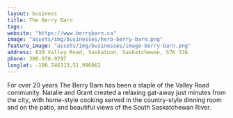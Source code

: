 ```yaml
---
layout: business
title: The Berry Barn
tags:
website: "https://www.berrybarn.ca"
image: "assets/img/businesses/hero-berry-barn.png"
feature_image: "assets/img/businesses/image-berry-barn.png"
address: 830 Valley Road, Saskatoon, Saskatchewan, S7K 3J6
phone: 306-978-9797
longlat: -106.746313,51.996062
---
```

For over 20 years The Berry Barn has been a staple of the Valley Road community. Natalie and Grant created a relaxing gat-away just minutes from the city, with home-style cooking served in the country-style dinning room and on the patio, and beautiful views of the South Saskatchewan River.
